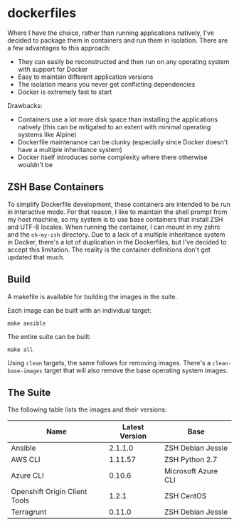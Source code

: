 # dockerfiles

Where I have the choice, rather than running applications natively, I've decided to package them in containers and run them in isolation. There are a few advantages to this approach:

* They can easily be reconstructed and then run on any operating system with support for Docker
* Easy to maintain different application versions
* The isolation means you never get conflicting dependencies
* Docker is extremely fast to start

Drawbacks:

* Containers use a lot more disk space than installing the applications natively (this can be mitigated to an extent with minimal operating systems like Alpine)
* Dockerfile maintenance can be clunky (especially since Docker doesn't have a multiple inheritance system)
* Docker itself introduces some complexity where there otherwise wouldn't be

## ZSH Base Containers

To simplify Dockerfile development, these containers are intended to be run in interactive mode. For that reason, I like to maintain the shell prompt from my host machine, so my system is to use base containers that install ZSH and UTF-8 locales. When running the container, I can mount in my zshrc and the `oh-my-zsh` directory. Due to a lack of a multiple inheritance system in Docker, there's a lot of duplication in the Dockerfiles, but I've decided to accept this limitation. The reality is the container definitions don't get updated that much.

## Build

A makefile is available for building the images in the suite.

Each image can be built with an individual target:
```shell
make ansible
```

The entire suite can be built:
```shell
make all
```

Using `clean` targets, the same follows for removing images. There's a `clean-base-images` target that will also remove the base operating system images.

## The Suite

The following table lists the images and their versions:

| Name                          | Latest Version | Base                |
| ----------------------------- | -------------- | ------------------- |
| Ansible                       | 2.1.1.0        | ZSH Debian Jessie   |
| AWS CLI                       | 1.11.57        | ZSH Python 2.7      |
| Azure CLI                     | 0.10.6         | Microsoft Azure CLI |
| Openshift Origin Client Tools | 1.2.1          | ZSH CentOS          |
| Terragrunt                    | 0.11.0         | ZSH Debian Jessie   |
